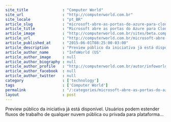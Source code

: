 ```yaml
---
site_title               : "Computer World"
site_url                 : "http://computerworld.com.br"
site_locale              : "pt_BR"
article_slug             : "microsoft-abre-as-portas-do-azure-para-cloud-foundry"
article_title            : "Microsoft abre as portas do Azure para Cloud Foundry"
article_image            : "http://computerworld.com.br/sites/beta.computerworld.com.br/files/news_articles/cloud-data_625.jpg"
article_url              : "http://computerworld.com.br/microsoft-abre-portas-do-azure-para-cloud-foundry"
article_published_at     : "2015-06-01T08:25:00-03:00"
article_description      : "Preview público da iniciativa já está disponível. Usuários podem estender fluxos de trabalho de qualquer nuvem pública ou privada para plataforma..."
article_author_name      : "InfoWorld (US"
article_author_image     : null
article_author_biography : null
article_author_profile   : "http://computerworld.com.br/autor/infoworld-us-0"
article_author_facebook  : null
article_author_twitter   : null
category                 : ['technology']
tags                     : ['Computer World']
permalink                : "/:categories/microsoft-abre-as-portas-do-azure-para-cloud-foundry/"
layout                   : post
---
```


Preview público da iniciativa já está disponível. Usuários podem estender fluxos de trabalho de qualquer nuvem pública ou privada para plataforma...
